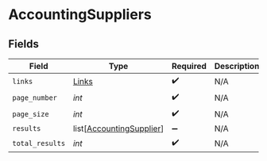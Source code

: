 # AccountingSuppliers


## Fields

| Field                                                                 | Type                                                                  | Required                                                              | Description                                                           |
| --------------------------------------------------------------------- | --------------------------------------------------------------------- | --------------------------------------------------------------------- | --------------------------------------------------------------------- |
| `links`                                                               | [Links](../../models/shared/links.md)                                 | :heavy_check_mark:                                                    | N/A                                                                   |
| `page_number`                                                         | *int*                                                                 | :heavy_check_mark:                                                    | N/A                                                                   |
| `page_size`                                                           | *int*                                                                 | :heavy_check_mark:                                                    | N/A                                                                   |
| `results`                                                             | list[[AccountingSupplier](../../models/shared/accountingsupplier.md)] | :heavy_minus_sign:                                                    | N/A                                                                   |
| `total_results`                                                       | *int*                                                                 | :heavy_check_mark:                                                    | N/A                                                                   |